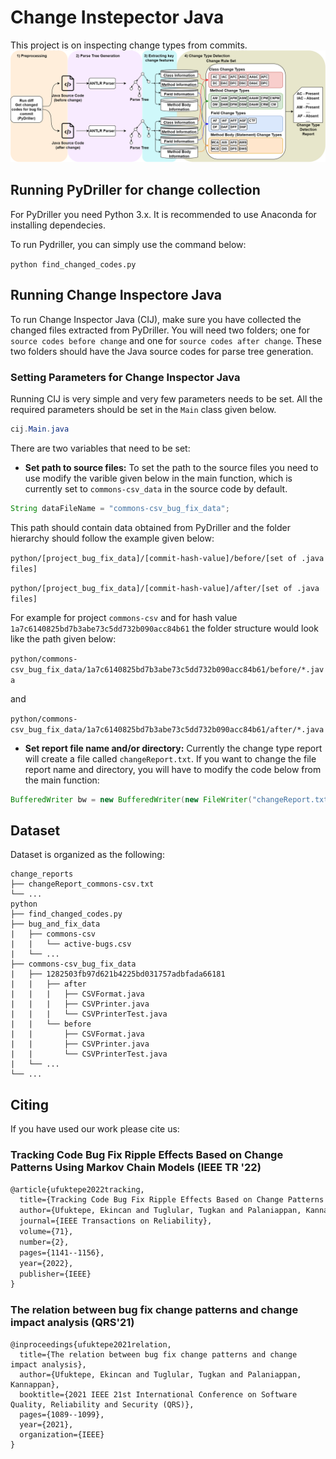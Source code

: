 # Change Instepector Java
This project is on inspecting change types from commits.
![](/figures/ChangeInspectorJava.png)

## Running PyDriller for change collection
For PyDriller you need Python 3.x. It is recommended to use Anaconda for installing dependecies.

To run Pydriller, you can simply use the command below:

`python find_changed_codes.py`

## Running Change Inspectore Java
To run Change Inspector Java (CIJ), make sure you have collected the changed files extracted from PyDriller. You will need two folders; one for `source codes before change` and one for `source codes after change`. These two folders should have the Java source codes for parse tree generation.

### Setting Parameters for Change Inspector Java
Running CIJ is very simple and very few parameters needs to be set. All the required parameters should be set in the ``Main`` class given below.
```java
cij.Main.java
```
There are two variables that need to be set: 
* **Set path to source files:** To set the path to the source files you need to use modify the varible given below in the main function, which is currently set to `commons-csv_data` in the source code by default.  
```java 
String dataFileName = "commons-csv_bug_fix_data";
``` 
This path should contain data obtained from PyDriller and the folder hierarchy should follow the example given below: 

`python/[project_bug_fix_data]/[commit-hash-value]/before/[set of .java files]`

`python/[project_bug_fix_data]/[commit-hash-value]/after/[set of .java files]` 

For example for project `commons-csv` and for hash value `1a7c6140825bd7b3abe73c5dd732b090acc84b61` the folder structure would look like the path given below:
 
`python/commons-csv_bug_fix_data/1a7c6140825bd7b3abe73c5dd732b090acc84b61/before/*.java` 

and 

`python/commons-csv_bug_fix_data/1a7c6140825bd7b3abe73c5dd732b090acc84b61/after/*.java` 

* **Set report file name and/or directory:** Currently the change type report will create a file called `changeReport.txt`. If you want to change the file report name and directory, you will have to modify the code below from the main function: 
```java
BufferedWriter bw = new BufferedWriter(new FileWriter("changeReport.txt"));
```

## Dataset
Dataset is organized as the following:

```
change_reports
├── changeReport_commons-csv.txt
└── ...
python
├── find_changed_codes.py
├── bug_and_fix_data
|   ├── commons-csv
|   |   └── active-bugs.csv
|   └── ...
├── commons-csv_bug_fix_data
|   ├── 1282503fb97d621b4225bd031757adbfada66181
|   |   ├── after
|   |   |   ├── CSVFormat.java
|   |   |   ├── CSVPrinter.java
|   |   |   └── CSVPrinterTest.java
|   |   └── before
|   |       ├── CSVFormat.java
|   |       ├── CSVPrinter.java
|   |       └── CSVPrinterTest.java
|   └── ...
└── ...
```

## Citing
If you have used our work please cite us:
### Tracking Code Bug Fix Ripple Effects Based on Change Patterns Using Markov Chain Models (IEEE TR '22)
```tex
@article{ufuktepe2022tracking,
  title={Tracking Code Bug Fix Ripple Effects Based on Change Patterns Using Markov Chain Models},
  author={Ufuktepe, Ekincan and Tuglular, Tugkan and Palaniappan, Kannappan},
  journal={IEEE Transactions on Reliability},
  volume={71},
  number={2},
  pages={1141--1156},
  year={2022},
  publisher={IEEE}
}
```
### The relation between bug fix change patterns and change impact analysis (QRS'21)
```
@inproceedings{ufuktepe2021relation,
  title={The relation between bug fix change patterns and change impact analysis},
  author={Ufuktepe, Ekincan and Tuglular, Tugkan and Palaniappan, Kannappan},
  booktitle={2021 IEEE 21st International Conference on Software Quality, Reliability and Security (QRS)},
  pages={1089--1099},
  year={2021},
  organization={IEEE}
}
```
